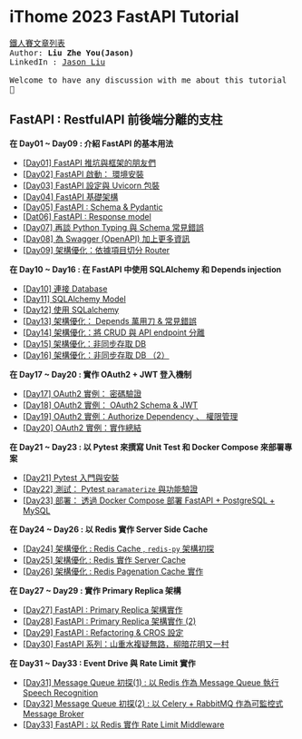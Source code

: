 # iThome 2023 FastAPI Tutorial

<a href="https://ithelp.ithome.com.tw/users/20148985/ironman/6772">鐵人賽文章列表</a>
<samp>
<br>
Author: <strong>Liu Zhe You(Jason)</strong><br>
LinkedIn : <a href="https://www.linkedin.com/in/zhe-you-liu/">Jason Liu</a><br>
<br>
Welcome to have any discussion with me about this tutorial 🙌<br>
</samp>


## FastAPI : RestfulAPI 前後端分離的支柱

**在 Day01 ~ Day09 : 介紹 FastAPI 的基本用法** <br>
- [[Day01]  FastAPI 推坑與框架的朋友們](https://github.com/jason810496/iThome2023-FastAPI-Tutorial/tree/Day01)
- [[Day02] FastAPI 啟動： 環境安裝](https://github.com/jason810496/iThome2023-FastAPI-Tutorial/tree/Day02)
- [[Day03] FastAPI 設定與 Uvicorn 包裝](https://github.com/jason810496/iThome2023-FastAPI-Tutorial/tree/Day03)
- [[Day04] FastAPI 基礎架構](https://github.com/jason810496/iThome2023-FastAPI-Tutorial/tree/Day04)
- [[Day05] FastAPI : Schema & Pydantic](https://github.com/jason810496/iThome2023-FastAPI-Tutorial/tree/Day05)
- [[Dat06] FastAPI : Response model](https://github.com/jason810496/iThome2023-FastAPI-Tutorial/tree/Day06)
- [[Day07] 再談 Python Typing 與 Schema 常見錯誤](https://github.com/jason810496/iThome2023-FastAPI-Tutorial/tree/Day07)
- [[Day08] 為 Swagger (OpenAPI) 加上更多資訊](https://github.com/jason810496/iThome2023-FastAPI-Tutorial/tree/Day08)
- [[Day09]  架構優化：依據項目切分 Router](https://github.com/jason810496/iThome2023-FastAPI-Tutorial/tree/Day09)

**在 Day10 ~ Day16 : 在 FastAPI 中使用 SQLAlchemy 和 Depends injection** <br>
- [[Day10] 連接 Database](https://github.com/jason810496/iThome2023-FastAPI-Tutorial/tree/Day10)
- [[Day11] SQLAlchemy Model](https://github.com/jason810496/iThome2023-FastAPI-Tutorial/tree/Day11)
- [[Day12] 使用 SQLalchemy](https://github.com/jason810496/iThome2023-FastAPI-Tutorial/tree/Day12)
- [[Day13] 架構優化： Depends 萬用刀 & 常見錯誤](https://github.com/jason810496/iThome2023-FastAPI-Tutorial/tree/Day13)
- [[Day14] 架構優化：將 CRUD 與 API endpoint 分離](https://github.com/jason810496/iThome2023-FastAPI-Tutorial/tree/Day14)
- [[Day15] 架構優化：非同步存取 DB](https://github.com/jason810496/iThome2023-FastAPI-Tutorial/tree/Day15)
- [[Day16] 架構優化：非同步存取 DB （2）](https://github.com/jason810496/iThome2023-FastAPI-Tutorial/tree/Day16)

**在 Day17 ~ Day20 : 實作 OAuth2 + JWT 登入機制** <br>
- [[Day17] OAuth2 實例： 密碼驗證](https://github.com/jason810496/iThome2023-FastAPI-Tutorial/tree/Day17)
- [[Day18] OAuth2 實例： OAuth2 Schema & JWT](https://github.com/jason810496/iThome2023-FastAPI-Tutorial/tree/Day18)
- [[Day19] OAuth2 實例：Authorize Dependency 、 權限管理](https://github.com/jason810496/iThome2023-FastAPI-Tutorial/tree/Day19)
- [[Day20] OAuth2 實例：實作總結](https://github.com/jason810496/iThome2023-FastAPI-Tutorial/tree/Day20)

**在 Day21 ~ Day23 : 以 Pytest 來撰寫 Unit Test 和 Docker Compose 來部署專案** <br>
- [[Day21] Pytest 入門與安裝](https://github.com/jason810496/iThome2023-FastAPI-Tutorial/tree/Day21)
- [[Day22] 測試： Pytest `paramaterize` 與功能驗證](https://github.com/jason810496/iThome2023-FastAPI-Tutorial/tree/Day22)
- [[Day23] 部署： 透過 Docker Compose 部署 FastAPI + PostgreSQL + MySQL](https://github.com/jason810496/iThome2023-FastAPI-Tutorial/tree/Day23)

**在 Day24 ~ Day26 : 以 Redis 實作 Server Side Cache** <br>
- [[Day24] 架構優化 : Redis Cache , `redis-py` 架構初探](https://github.com/jason810496/iThome2023-FastAPI-Tutorial/tree/Day24)
- [[Day25] 架構優化 : Redis 實作 Server Cache](https://github.com/jason810496/iThome2023-FastAPI-Tutorial/tree/Day25)
- [[Day26] 架構優化 : Redis Pagenation Cache 實作](https://github.com/jason810496/iThome2023-FastAPI-Tutorial/tree/Day26)

**在 Day27 ~ Day29 : 實作 Primary Replica 架構** <br>
- [[Day27]  FastAPI : Primary Replica 架構實作](https://github.com/jason810496/iThome2023-FastAPI-Tutorial/tree/Day27)
- [[Day28] FastAPI : Primary Replica 架構實作 (2)](https://github.com/jason810496/iThome2023-FastAPI-Tutorial/tree/Day28)
- [[Day29] FastAPI : Refactoring & CROS 設定](https://github.com/jason810496/iThome2023-FastAPI-Tutorial/tree/Day29)
- [[Day30] FastAPI 系列：山重水複疑無路，柳暗花明又一村](https://github.com/jason810496/iThome2023-FastAPI-Tutorial/tree/Day30)

**在 Day31 ~ Day33 : Event Drive 與 Rate Limit 實作** <br>
- [[Day31] Message Queue 初探(1) : 以 Redis 作為 Message Queue 執行 Speech Recognition](https://github.com/jason810496/iThome2023-FastAPI-Tutorial/tree/Day31)
- [[Day32] Message Queue 初探(2) : 以 Celery + RabbitMQ 作為可監控式 Message Broker](https://github.com/jason810496/iThome2023-FastAPI-Tutorial/tree/Day32)
- [[Day33] FastAPI : 以 Redis 實作 Rate Limit Middleware](https://github.com/jason810496/iThome2023-FastAPI-Tutorial/tree/Day33)
    